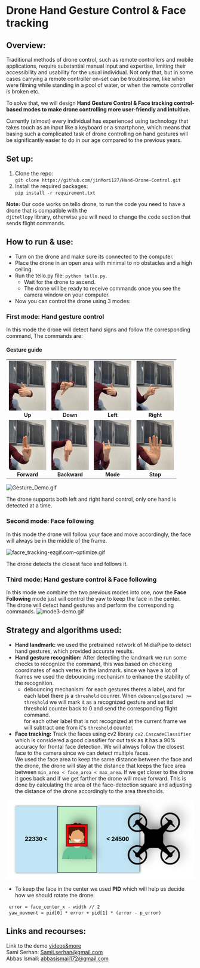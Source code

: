 # Drone Hand Gesture Control &amp; Face tracking

## Overview:
Traditional methods of drone control, such as remote controllers and mobile
applications, require substantial manual input and expertise, limiting their
accessibility and usability for the usual individual. Not only that, but in some cases
carrying a remote controller on-set can be troublesome, like when were filming while
standing in a pool of water, or when the remote controller is broken etc. 

To solve that, we will design **Hand Gesture Control &amp; Face tracking control-based
modes to make drone controlling more user-friendly and intuitive.**   

Currently (almost) every individual has experienced using technology that takes touch as an input like a
keyboard or a smartphone, which means that basing such a complicated task of
drone controlling on hand gestures will be significantly easier to do in our age
compared to the previous years.

## Set up:
1. Clone the repo:  
    `git clone https://github.com/jinMori127/Hand-Drone-Control.git`
2. Install the required packages:  
   `pip install -r requirement.txt`  

**Note:** Our code works on tello drone, to run the code you need to have a drone that is compatible with the  
`djitellopy` library, otherwise you will need to change the code section that sends flight commands.

## How to run & use:

- Turn on the drone and make sure its connected to the computer.
- Place the drone in an open area with minimal to no obstacles and a high ceiling.
- Run the tello.py file: `python tello.py`.
  - Wait for the drone to ascend.
  - The drone will be ready to receive commands once you see the camera window on your computer.
- Now you can control the drone using 3 modes:

### First mode: Hand gesture control
In this mode the drone will detect hand signs and follow the corresponding command, The commands are:

#### Gesture guide

<div align="center">
  <table>
    <tr>
      <td align="center">
        <img src="Images/hand_gestures/up.jpg" alt="Up Gesture" width="100px"><br>
        <b>Up</b>
      </td>
      <td align="center">
        <img src="Images/hand_gestures/down.jpg" alt="Down Gesture" width="100px"><br>
        <b>Down</b>
      </td>
      <td align="center">
        <img src="Images/hand_gestures/left.jpg" alt="Left Gesture" width="100px"><br>
        <b>Left</b>
      </td>
      <td align="center">
        <img src="Images/hand_gestures/right.jpg" alt="Right Gesture" width="100px"><br>
        <b>Right</b>
      </td>
    </tr>
    <tr>
      <td align="center">
        <img src="Images/hand_gestures/forward.jpg" alt="Forward Gesture" width="100px"><br>
        <b>Forward</b>
      </td>
      <td align="center">
        <img src="Images/hand_gestures/backward.jpg" alt="Backward Gesture" width="100px"><br>
        <b>Backward</b>
      </td>
      <td align="center">
        <img src="Images/hand_gestures/mode.jpg" alt="Mode Gesture" width="100px"><br>
        <b>Mode</b>
      </td>
      <td align="center">
        <img src="Images/hand_gestures/stop.jpg" alt="Stop Gesture" width="100px"><br>
        <b>Stop</b>
      </td>
    </tr>
  </table>
</div>

![Gesture_Demo.gif](Images/Gesture_Demo.gif)

The drone supports both left and right hand control, only one hand is detected at a time.
### Second mode: Face following
In this mode the drone will follow your face and move accordingly, the face will always be in the middle of the frame.

![facre_tracking-ezgif.com-optimize.gif](Images/facre_tracking.gif)

The drone detects the closest face and follows it.

### Third mode: Hand gesture control & Face following
In this mode we combine the two previous modes into one, now the **Face Following** mode just will control the yaw to keep the face in the center.  
The drone will detect hand gestures and perform the corresponding commands.
![mode3-demo.gif](Images/mode3-demo.gif)

## Strategy and algorithms used:
- **Hand landmark:** we used the pretrained network of MidiaPipe to detect hand gestures, which provided accurate results.
- **Hand gesture recognition:** After detecting the landmark we run some checks to recognize the command, this was based on checking coordinates of each vertex in the landmark. since we have a lot of frames 
we used the debouncing mechanism to enhance the stability of the recognition.  
    - debouncing mechanism: for each gestures theres a label, and for each label there js a `threshold` counrer. When `debounce[gesture] >= threshold` we will mark it as a recognized gesture and set itd threshold counter back to 0 and send the corresponding flight command.  
      for each other label that is not recognized at the current frame we will subtract one from it's `threshold` counter.
-  **Face tracking:** Track the faces using cv2 library `cv2.CascadeClassifier` which is  considered a good classifier for out task as it has a 90% accuracy for frontal face detection. We will always follow the closest face to the camera since we can detect multiple faces.  
We used the face area to keep the same distance between the face and the drone, the drone will stay at the distance that keeps the face area between `min_area < face_area < max_area`.
If we get closer to the drone it goes back and if we get farther the drone will move forward.
This is done by calculating the area of the face-detection square and adjusting the distance of the drone accordingly to the area thresholds.

<div align="center"> <img src="Images/img_1.png" alt="Face Tracking Illustration" width="650px"> </div>

-  To keep the face in the center we used **PID** which will help us decide how we should rotate the drone:  
  ```
   error = face_center_x - width // 2
   yaw_movment = pid[0] * error + pid[1] * (error - p_error)
   ```


## Links and recourses:
Link to the demo [videos&more](https://drive.google.com/drive/folders/1JM4UuwiDeZ3oaseenFLFOIyCVz99bPyN?usp=sharing)  
Sami Serhan: Samii.serhan@gmail.com  
Abbas Ismail: abbasismail172@gmail.com 
